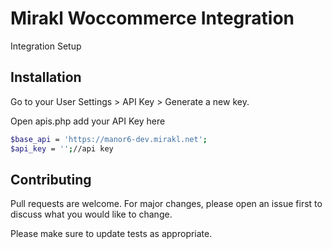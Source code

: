 # Mirakl Woccommerce Integration

Integration Setup

## Installation

Go to your User Settings > API Key > Generate a new key.

Open apis.php
add your API Key here
```bash
$base_api = 'https://manor6-dev.mirakl.net';
$api_key = '';//api key
```

## Contributing

Pull requests are welcome. For major changes, please open an issue first
to discuss what you would like to change.

Please make sure to update tests as appropriate.
